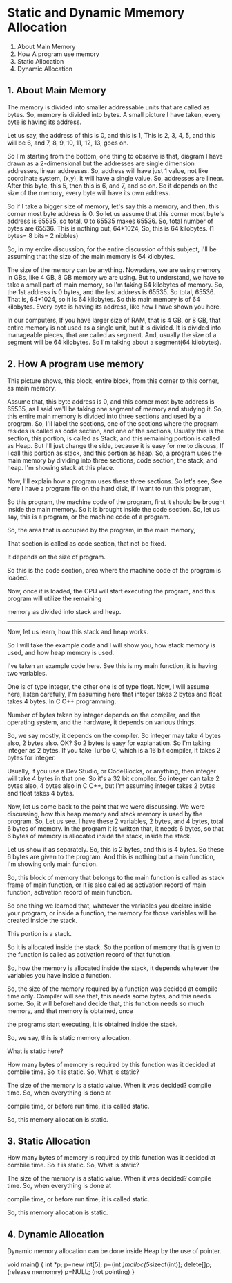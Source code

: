 # Static and Dynamic Mmemory Allocation

1. About Main Memory
2. How A program use memory
3. Static Allocation
4. Dynamic Allocation

## 1. About Main Memory

The memory is divided into smaller addressable units that are called as bytes. So, memory is divided into bytes.
A small picture I have taken, every byte is having its address.

Let us say, the address of this is 0, and this is 1, This is 2, 3, 4, 5, and this will be 6, and 7, 8, 9, 10, 11, 12, 13, goes on.

So I'm starting from the bottom, one thing to observe is that, diagram I have drawn as a 2-dimensional but the addresses are single dimension addresses, linear addresses. So, address will have just 1 value, not like coordinate system, (x,y), it will have a single value. So, addresses are linear. After this byte, this 5, then this is 6, and 7, and so on. So it depends on the size of the memory, every byte will have its own address.

So if I take a bigger size of memory, let's say this a memory, and then, this corner most byte address is 0. So let us assume that this corner most byte's address is 65535, so total, 0 to 65535 makes 65536. So, total number of bytes are 65536. This is nothing but, 64*1024, So, this is 64 kilobytes. (1 bytes= 8 bits= 2 nibbles)

So, in my entire discussion, for the entire discussion of this subject, I'll be assuming that the size of the main memory is 64 kilobytes.

The size of the memory can be anything. Nowadays, we are using memory in GBs, like 4 GB, 8 GB memory we are using. But to understand, we have to take a small part of main memory, so I'm taking 64 kilobytes of memory.
So, the 1st address is 0 bytes, and the last address is 65535. So total, 65536. That is, 64*1024, so it is 64 kilobytes.
So this main memory is of 64 kilobytes. Every byte is having its address, like how I have shown you here.

In our computers, If you have larger size of RAM, that is 4 GB, or 8 GB, that entire memory is not used as a single unit, but it is divided. It is divided into manageable pieces, that are called as segment. And, usually the size of a segment will
be 64 kilobytes. So I'm talking about a segment(64 kilobytes).


## 2. How A program use memory 

This picture shows, this block, entire block, from this corner to this corner, as main memory.

Assume that, this byte address is 0, and this corner most byte address is 65535, as I said we'll be taking one segment of memory and studying it. So, this entire main memory is divided into three sections and used by a program. So, I'll label the sections, one of the sections where the program resides is called as code section, and one of the sections, Usually this is the section, this portion, is called as Stack, and this remaining portion is called as Heap. But I'll just change the side, because it is easy for me to discuss, If I call this portion as stack, and this portion as heap. So, a program uses the main memory by dividing into three sections, code section, the stack, and heap. I'm showing stack at this place. 

Now, I'll explain how a program uses these three sections. So let's see, See here I have a program file on the hard disk, if I want to run this program,

So this program, the machine code of the program, first it should be brought inside the main memory. So it is brought inside the code section. So, let us say, this is a program, or the machine code of a program.

So, the area that is occupied by the program, in the main memory,

That section is called as code section, that not be fixed.

It depends on the size of program.

So this is the code section, area where the machine code of the program is loaded.

Now, once it is loaded, the CPU will start executing the program, and this program will utilize the remaining

memory as divided into stack and heap.

-----------------------------------------------------

Now, let us learn, how this stack and heap works.

So I will take the example code and I will show you, how stack memory is used, and how heap memory is used.

I've taken an example code here. See this is my main function, it is having two variables.

One is of type Integer, the other one is of type float. Now, I will assume here, listen carefully, I'm assuming here that integer takes 2 bytes and float takes 4 bytes. In C C++ programming,

Number of bytes taken by integer depends on the compiler, and the operating system, and the hardware, it depends on various things.

So, we say mostly, it depends on the compiler. So integer may take 4 bytes also, 2 bytes also. OK? So 2 bytes is easy for explanation. So I'm taking integer as 2 bytes. If you take Turbo C, which is a 16 bit compiler, It takes 2 bytes for integer.

Usually, if you use a Dev Studio, or CodeBlocks, or anything, then integer will take 4 bytes in that one. So it's a 32 bit compiler. So integer can take 2 bytes also, 4 bytes also in C C++, but I'm assuming integer takes 2 bytes and float takes 4 bytes.

Now, let us come back to the point that we were discussing. We were discussing, how this heap memory and stack memory is used by the program. So, Let us see. I have these 2 variables, 2 bytes, and 4 bytes, total 6 bytes of memory. In the program it is written that, it needs 6 bytes, so that 6 bytes of memory is allocated inside the stack, inside the stack.

Let us show it as separately. So, this is 2 bytes, and this is 4 bytes. So these 6 bytes are given to the program. And this is nothing but a main function, I'm showing only main function.

So, this block of memory that belongs to the main function is called as stack frame of main function, or it is also called as activation record of main function, activation record of main function.

So one thing we learned that, whatever the variables you declare inside your program, or inside a function, the memory for those variables will be created inside the stack.

This portion is a stack.

So it is allocated inside the stack. So the portion of memory that is given to the function is called as activation record of that function.

So, how the memory is allocated inside the stack, it depends whatever the variables you have inside a function.

So, the size of the memory required by a function was decided at compile time only. Compiler will see that, this needs some bytes, and this needs some. So, it will beforehand decide that, this function needs so much memory, and that memory is obtained, once

the programs start executing, it is obtained inside the stack.

So, we say, this is static memory allocation.

What is static here?

How many bytes of memory is required by this function was it decided at combile time. So it is static. So, What is static?

The size of the memory is a static value. When it was decided? compile time. So, when everything is done at

compile time, or before run time, it is called static.

So, this memory allocation is static.


## 3. Static Allocation

How many bytes of memory is required by this function was it decided at combile time. So it is static. So, What is static?

The size of the memory is a static value. When it was decided? compile time. So, when everything is done at

compile time, or before run time, it is called static.

So, this memory allocation is static.

## 4. Dynamic Allocation

Dynamic memory allocation can be done inside Heap by the use of pointer.

void main()
{
    int *p;
    p=new int[5];
    p=(int *)malloc(5*sizeof(int));
    delete[]p; (release memomry)
    p=NULL; (not pointing)
}